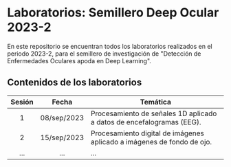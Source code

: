 # **Laboratorios:** Semillero Deep Ocular 2023-2

En este repositorio se encuentran todos los laboratorios realizados en el periodo 2023-2, para el semillero de investigación de "Detección de Enfermedades Oculares apoda en Deep Learning".

## Contenidos de los laboratorios
| Sesión |   Fecha     |        Temática           |
|:------:|:-----------:|---------------------------|
| 1      | 08/sep/2023 | Procesamiento de señales 1D aplicado a datos de encefalogramas (EEG). |
| 2      | 15/sep/2023 | Procesamiento digital de imágenes aplicado a imágenes de fondo de ojo. |
| ...    | ... | ... |